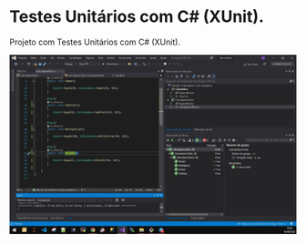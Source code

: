 # Testes Unitários com C# (XUnit).
Projeto com Testes Unitários com C# (XUnit). 


![alt text](https://github.com/GeovaneJorge/XUnit/blob/main/Print.JPG)
